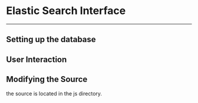 
# Elastic Search Interface           

-------------------------

## Setting up the database  

## User Interaction  

## Modifying the Source  
the source is located in the js directory. 
